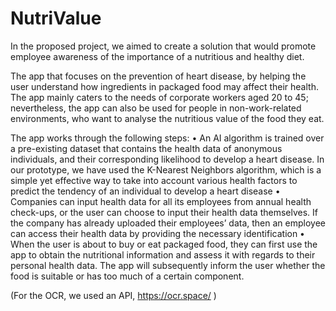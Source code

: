 # NutriValue

In the proposed project, we aimed to create a solution that would promote employee awareness of the importance of a nutritious and healthy diet.

The app that focuses on the prevention of heart disease, by helping the user understand how ingredients in packaged food may affect their health. The app mainly caters to the needs of corporate workers aged 20 to 45; nevertheless, the app can also be used for people in non-work-related environments, who want to analyse the nutritious value of the food they eat.

The app works through the following steps:
•	An AI algorithm is trained over a pre-existing dataset that contains the health data of anonymous individuals, and their corresponding likelihood to develop a heart disease. In our prototype, we have used the K-Nearest Neighbors algorithm, which is a simple yet effective way to take into account various health factors to predict the tendency of an individual to develop a heart disease
•	Companies can input health data for all its employees from annual health check-ups, or the user can choose to input their health data themselves. If the company has already uploaded their employees’ data, then an employee can access their health data by providing the necessary identification
•	When the user is about to buy or eat packaged food, they can first use the app to obtain the nutritional information and assess it with regards to their personal health data. The app will subsequently inform the user whether the food is suitable or has too much of a certain component.

(For the OCR, we used an API, https://ocr.space/ )
